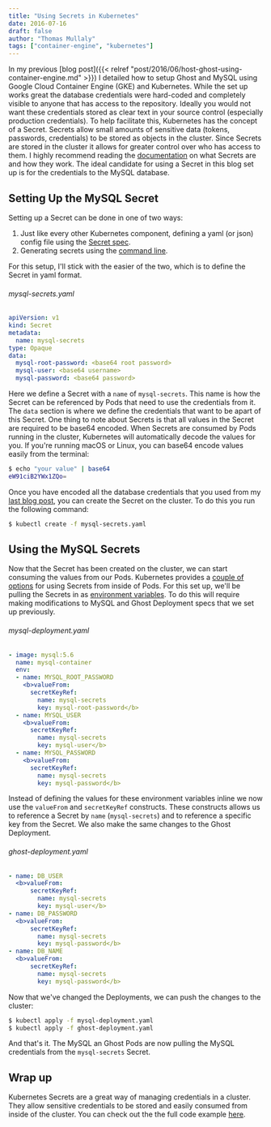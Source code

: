 ```yaml
---
title: "Using Secrets in Kubernetes"
date: 2016-07-16
draft: false
author: "Thomas Mullaly"
tags: ["container-engine", "kubernetes"]
---
```


In my previous [blog post]({{< relref "post/2016/06/host-ghost-using-container-engine.md" >}}) I detailed how to setup Ghost and MySQL using Google Cloud Container Engine (GKE) and Kubernetes. While the set up works great the database credentials were hard-coded and completely visible to anyone that has access to the repository. Ideally you would not want these credentials stored as clear text in your source control (especially production credentials). To help facilitate this, Kubernetes has the concept of a Secret. Secrets allow small amounts of sensitive data (tokens, passwords, credentials) to be stored as objects in the cluster. Since Secrets are stored in the cluster it allows for greater control over who has access to them. I highly recommend reading the [documentation](http://kubernetes.io/docs/user-guide/secrets/) on what Secrets are and how they work. The ideal candidate for using a Secret in this blog set up is for the credentials to the MySQL database.

## Setting Up the MySQL Secret

Setting up a Secret can be done in one of two ways:

1. Just like every other Kubernetes component, defining a yaml (or json) config file using the [Secret spec](http://kubernetes.io/docs/user-guide/secrets/#creating-a-secret-manually).
2. Generating secrets using the [command line](http://kubernetes.io/docs/user-guide/secrets/#creating-a-secret-using-kubectl-create-secret).

For this setup, I'll stick with the easier of the two, which is to define the Secret in yaml format.

###### mysql-secrets.yaml

```yaml
apiVersion: v1
kind: Secret
metadata:
  name: mysql-secrets
type: Opaque
data:
  mysql-root-password: <base64 root password>
  mysql-user: <base64 username>
  mysql-password: <base64 password>
```

Here we define a Secret with a `name` of `mysql-secrets`. This name is how the Secret can be referenced by Pods that need to use the credentials from it. The `data` section is where we define the credentials that want to be apart of this Secret. One thing to note about Secrets is that all values in the Secret are required to be base64 encoded. When Secrets are consumed by Pods running in the cluster, Kubernetes will automatically decode the values for you. If you're running macOS or Linux, you can base64 encode values easily from the terminal:

```bash
$ echo "your value" | base64
eW91ciB2YWx1ZQo=
```

Once you have encoded all the database credentials that you used from my [last blog post](https://blog.tmullaly.com/2016/06/15/hosting-ghost-blog-using-google-cloud-container-engine/), you can create the Secret on the cluster. To do this you run the following command:

```bash
$ kubectl create -f mysql-secrets.yaml
```

## Using the MySQL Secrets

Now that the Secret has been created on the cluster, we can start consuming the values from our Pods. Kubernetes provides a [couple of options](http://kubernetes.io/docs/user-guide/secrets/#using-secrets) for using Secrets from inside of Pods. For this set up, we'll be pulling the Secrets in as [environment variables](http://kubernetes.io/docs/user-guide/secrets/#using-secrets-as-environment-variables). To do this will require making modifications to MySQL and Ghost Deployment specs that we set up previously.

###### mysql-deployment.yaml

```yaml
- image: mysql:5.6
  name: mysql-container
  env:
  - name: MYSQL_ROOT_PASSWORD
    <b>valueFrom:
      secretKeyRef:
        name: mysql-secrets
        key: mysql-root-password</b>
  - name: MYSQL_USER
    <b>valueFrom:
      secretKeyRef:
        name: mysql-secrets
        key: mysql-user</b>
  - name: MYSQL_PASSWORD
    <b>valueFrom:
      secretKeyRef:
        name: mysql-secrets
        key: mysql-password</b>
```

Instead of defining the values for these environment variables inline we now use the `valueFrom` and `secretKeyRef` constructs. These constructs allows us to reference a Secret by `name` (`mysql-secrets`) and to reference a specific key from the Secret. We also make the same changes to the Ghost Deployment.

###### ghost-deployment.yaml

```yaml
- name: DB_USER
  <b>valueFrom:
      secretKeyRef:
        name: mysql-secrets
        key: mysql-user</b>
- name: DB_PASSWORD
  <b>valueFrom:
      secretKeyRef:
        name: mysql-secrets
        key: mysql-password</b>
- name: DB_NAME
  <b>valueFrom:
      secretKeyRef:
        name: mysql-secrets
        key: mysql-password</b>
```

Now that we've changed the Deployments, we can push the changes to the cluster:

```bash
$ kubectl apply -f mysql-deployment.yaml
$ kubectl apply -f ghost-deployment.yaml
```

And that's it. The MySQL an Ghost Pods are now pulling the MySQL credentials from the `mysql-secrets` Secret.

## Wrap up

Kubernetes Secrets are a great way of managing credentials in a cluster. They allow sensitive credentials to be stored and easily consumed from inside of the cluster. You can check out the the full code example [here](https://github.com/thomas-mullaly/ghost-mysql-gke).